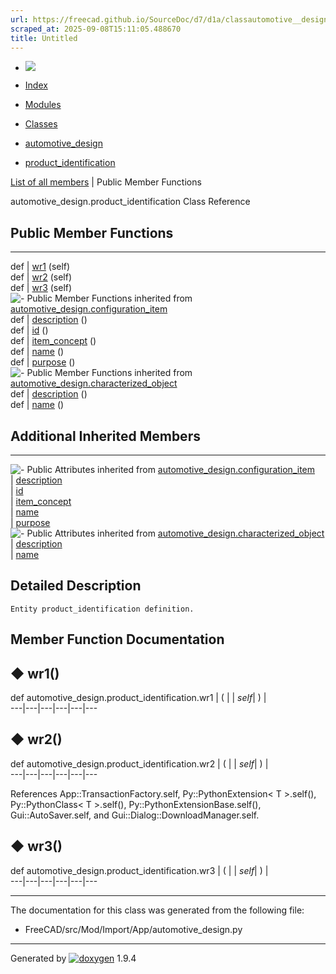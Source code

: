 ```yaml
---
url: https://freecad.github.io/SourceDoc/d7/d1a/classautomotive__design_1_1product__identification.html
scraped_at: 2025-09-08T15:11:05.488670
title: Untitled
---
```


  * [ ![](https://www.freecad.org/svg/logo-freecad.svg) ](https://freecadweb.org "FreeCAD")
  * [Index](../../index.html "Index")
  * [Modules](../../modules.html "Modules list")
  * [Classes](../../annotated.html "Annotated list")

  * [automotive_design](../../d4/ddf/namespaceautomotive__design.html)
  * [product_identification](../../d7/d1a/classautomotive__design_1_1product__identification.html)

[List of all members](../../d0/d47/classautomotive__design_1_1product__identification-members.html) | Public Member Functions

automotive_design.product_identification Class Reference

##  Public Member Functions  
  
---  
def | [wr1](../../d7/d1a/classautomotive__design_1_1product__identification.html#aa96364029aead082727e2b17717510c6) (self)  
def | [wr2](../../d7/d1a/classautomotive__design_1_1product__identification.html#afa22cf7e441fb0742f814ae996a30282) (self)  
def | [wr3](../../d7/d1a/classautomotive__design_1_1product__identification.html#af76276cdcff531b7fffd57a20c300de7) (self)  
![-](../../closed.png) Public Member Functions inherited from
[automotive_design.configuration_item](../../de/dcf/classautomotive__design_1_1configuration__item.html)  
def | [description](../../de/dcf/classautomotive__design_1_1configuration__item.html#af7d68fd1b70f68046039d6d754e6478c) ()  
def | [id](../../de/dcf/classautomotive__design_1_1configuration__item.html#a34c78c0920c9c133b9c5206ef2e3075d) ()  
def | [item_concept](../../de/dcf/classautomotive__design_1_1configuration__item.html#afd33f8c661eb89a90da1345169f341b1) ()  
def | [name](../../de/dcf/classautomotive__design_1_1configuration__item.html#a396f5a471cd9aad4deb33f6dd3477c4c) ()  
def | [purpose](../../de/dcf/classautomotive__design_1_1configuration__item.html#aaab3017ab77461e66f83c7e2aae20ca4) ()  
![-](../../closed.png) Public Member Functions inherited from
[automotive_design.characterized_object](../../db/d3b/classautomotive__design_1_1characterized__object.html)  
def | [description](../../db/d3b/classautomotive__design_1_1characterized__object.html#a17dd543300fffba362a4b2e5730ae6b7) ()  
def | [name](../../db/d3b/classautomotive__design_1_1characterized__object.html#a6d89b5ffa630d8ea73bc698b0afa41de) ()  
  
##  Additional Inherited Members  
  
---  
![-](../../closed.png) Public Attributes inherited from
[automotive_design.configuration_item](../../de/dcf/classautomotive__design_1_1configuration__item.html)  
|
[description](../../de/dcf/classautomotive__design_1_1configuration__item.html#a79b8a9b598e9358325fc01028b8f8b29)  
|
[id](../../de/dcf/classautomotive__design_1_1configuration__item.html#aa5e3f79cf7db371f40acd23fd11dcee7)  
|
[item_concept](../../de/dcf/classautomotive__design_1_1configuration__item.html#ad5e932f666709499e52f5a28fdacc90a)  
|
[name](../../de/dcf/classautomotive__design_1_1configuration__item.html#a7fcdbc1e4ab33f92ac9550e8a4c34860)  
|
[purpose](../../de/dcf/classautomotive__design_1_1configuration__item.html#a12ccf0cb71f94a92bd5ba24d98ab6328)  
![-](../../closed.png) Public Attributes inherited from
[automotive_design.characterized_object](../../db/d3b/classautomotive__design_1_1characterized__object.html)  
|
[description](../../db/d3b/classautomotive__design_1_1characterized__object.html#a4839bffcdba4a07cdadd0d2c64b0012b)  
|
[name](../../db/d3b/classautomotive__design_1_1characterized__object.html#afeb3fe7e8a6ac29d07dfeaf631417d8f)  
  
## Detailed Description

    
    
    Entity product_identification definition.

## Member Function Documentation

## ◆ wr1()

def automotive_design.product_identification.wr1  | ( |  | _self_| ) |   
---|---|---|---|---|---  
  
## ◆ wr2()

def automotive_design.product_identification.wr2  | ( |  | _self_| ) |   
---|---|---|---|---|---  
  
References App::TransactionFactory.self, Py::PythonExtension< T >.self(),
Py::PythonClass< T >.self(), Py::PythonExtensionBase.self(),
Gui::AutoSaver.self, and Gui::Dialog::DownloadManager.self.

## ◆ wr3()

def automotive_design.product_identification.wr3  | ( |  | _self_| ) |   
---|---|---|---|---|---  
  
* * *

The documentation for this class was generated from the following file:

  * FreeCAD/src/Mod/Import/App/automotive_design.py

* * *

Generated by
[![doxygen](../../doxygen.svg)](https://www.doxygen.org/index.html) 1.9.4

